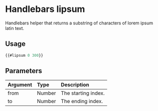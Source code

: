 # Handlebars lipsum
Handlebars helper that returns a substring of characters of lorem ipsum latin text.

## Usage
```javascript
{{#lipsum 0 300}}
```

## Parameters

| Argument	| Type 		| Description								|
|:----------|:----------|:------------------------------------------|
| from		| Number 	| The starting index.						|
| to 		| Number 	| The ending index.							|
